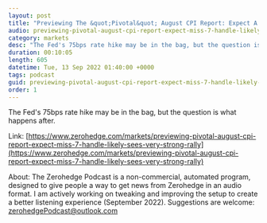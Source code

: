 ```yaml
---
layout: post
title: "Previewing The &quot;Pivotal&quot; August CPI Report: Expect A Miss... A 7-Handle Likely Sees A Very Strong Rally"
audio: previewing-pivotal-august-cpi-report-expect-miss-7-handle-likely-sees-very-strong-rally-0
category: markets
desc: "The Fed's 75bps rate hike may be in the bag, but the question is what happens after."
duration: 00:10:05
length: 605
datetime: Tue, 13 Sep 2022 01:40:00 +0000
tags: podcast
guid: previewing-pivotal-august-cpi-report-expect-miss-7-handle-likely-sees-very-strong-rally-0
order: 1
---
```

The Fed's 75bps rate hike may be in the bag, but the question is what happens after.

Link: [https://www.zerohedge.com/markets/previewing-pivotal-august-cpi-report-expect-miss-7-handle-likely-sees-very-strong-rally](https://www.zerohedge.com/markets/previewing-pivotal-august-cpi-report-expect-miss-7-handle-likely-sees-very-strong-rally)

About: The Zerohedge Podcast is a non-commercial, automated program, designed to give people a way to get news from Zerohedge in an audio format.  I am actively working on tweaking and improving the setup to create a better listening experience (September 2022).  Suggestions are welcome: [zerohedgePodcast@outlook.com](mailto:zerohedgePodcast@outlook.com)